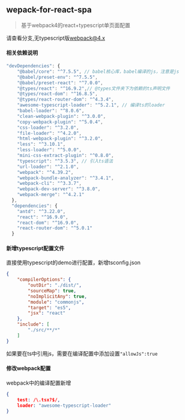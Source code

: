 ## wepack-for-react-spa
>  基于webpack4的react+typescript单页面配置

请查看分支,无typescript版[webpack@4.x](https://github.com/tobeapro/react-cli/tree/4.x)


#### 相关依赖说明

```javascript
"devDependencies": {
    "@babel/core": "^7.5.5", // babel核心库，babel编译的js，注意是js
    "@babel/preset-env": "^7.5.5",
    "@babel/preset-react": "^7.0.0",
    "@types/react": "^16.9.2",// @types文件夹下为依赖的ts声明文件
    "@types/react-dom": "^16.8.5",
    "@types/react-router-dom": "^4.3.4",
    "awesome-typescript-loader": "^5.2.1", // 编译ts的loader
    "babel-loader": "^8.0.6",
    "clean-webpack-plugin": "^3.0.0",
    "copy-webpack-plugin": "^5.0.4",
    "css-loader": "^3.2.0",
    "file-loader": "^4.2.0",
    "html-webpack-plugin": "^3.2.0",
    "less": "^3.10.1",
    "less-loader": "^5.0.0",
    "mini-css-extract-plugin": "^0.8.0",
    "typescript": "^3.5.3", // 引入ts语法
    "url-loader": "^2.1.0",
    "webpack": "^4.39.2",
    "webpack-bundle-analyzer": "^3.4.1",
    "webpack-cli": "^3.3.7",
    "webpack-dev-server": "^3.8.0",
    "webpack-merge": "^4.2.1"
  },
  "dependencies": {
    "antd": "^3.22.0",
    "react": "^16.9.0",
    "react-dom": "^16.9.0",
    "react-router-dom": "^5.0.1"
  }
```
#### 新增typescript配置文件
直接使用typescript的demo进行配置，新增tsconfig.json
```JSON
{
    "compilerOptions": {
        "outDir": "./dist/",
        "sourceMap": true,
        "noImplicitAny": true,
        "module": "commonjs",
        "target": "es5",
        "jsx": "react"
    },
    "include": [
        "./src/**/*"
    ]
}
```
如果要在ts中引用js，需要在编译配置中添加设置`"allowJs":true`

#### 修改webpack配置
webpack中的编译配置新增
```json
{ 
    test: /\.tsx?$/, 
    loader: "awesome-typescript-loader" 
}
```
